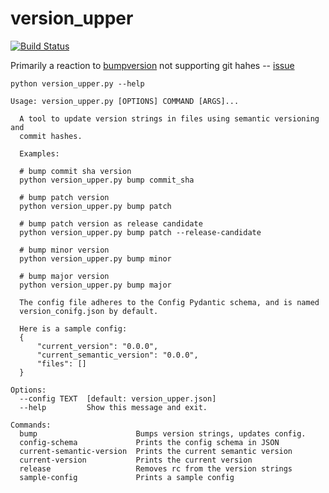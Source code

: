 # version_upper

[![Build Status](https://travis-ci.com/hkiang01/version_upper.svg?branch=master)](https://travis-ci.com/hkiang01/version_upper)

<!-- [![Coverage Status](https://coveralls.io/repos/github/hkiang01/version_upper/badge.svg?branch=master)](https://coveralls.io/github/hkiang01/version_upper?branch=master) -->

Primarily a reaction to [bumpversion](https://github.com/peritus/bumpversion) not supporting git hahes -- [issue](https://github.com/peritus/bumpversion/issues/125)

```
python version_upper.py --help

Usage: version_upper.py [OPTIONS] COMMAND [ARGS]...

  A tool to update version strings in files using semantic versioning and
  commit hashes.

  Examples:

  # bump commit sha version
  python version_upper.py bump commit_sha

  # bump patch version
  python version_upper.py bump patch

  # bump patch version as release candidate
  python version_upper.py bump patch --release-candidate

  # bump minor version
  python version_upper.py bump minor

  # bump major version
  python version_upper.py bump major

  The config file adheres to the Config Pydantic schema, and is named
  version_conifg.json by default.

  Here is a sample config:
  {
      "current_version": "0.0.0",
      "current_semantic_version": "0.0.0",
      "files": []
  }

Options:
  --config TEXT  [default: version_upper.json]
  --help         Show this message and exit.

Commands:
  bump                      Bumps version strings, updates config.
  config-schema             Prints the config schema in JSON
  current-semantic-version  Prints the current semantic version
  current-version           Prints the current version
  release                   Removes rc from the version strings
  sample-config             Prints a sample config
```
